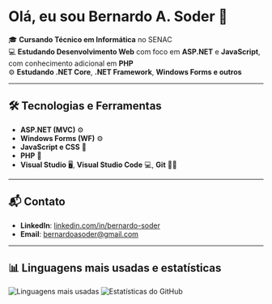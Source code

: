 # Olá, eu sou Bernardo A. Soder 👋

🎓 **Cursando Técnico em Informática** no SENAC  
💻 **Estudando Desenvolvimento Web** com foco em **ASP.NET** e **JavaScript**, com conhecimento adicional em **PHP**  
⚙️ **Estudando .NET Core**, **.NET Framework**, **Windows Forms e outros** 

---

## 🛠️ Tecnologias e Ferramentas

- **ASP.NET (MVC)** ⚙️
- **Windows Forms (WF)** ⚙️
- **JavaScript e CSS** 📜  
- **PHP** 🔧  
- **Visual Studio** 🖥️, **Visual Studio Code** 💻, **Git** 🧑‍💻

---

## 📬 Contato

- **LinkedIn**: [linkedin.com/in/bernardo-soder](https://www.linkedin.com/in/bernardo-soder/)  
- **Email**: [bernardoasoder@gmail.com](mailto:bernardoasoder@gmail.com)

---

## 📊 Linguagens mais usadas e estatísticas

![Linguagens mais usadas](https://github-readme-stats.vercel.app/api/top-langs/?username=bernardosoder&langs_count=10&layout=compact)
![Estatísticas do GitHub](https://github-readme-stats.vercel.app/api?username=bernardosoder&show_icons=true&hide_title=true&count_private=true&hide=prs)

